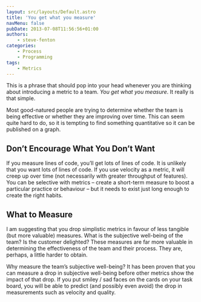 ```yaml
---
layout: src/layouts/Default.astro
title: 'You get what you measure'
navMenu: false
pubDate: 2013-07-08T11:56:56+01:00
authors:
    - steve-fenton
categories:
    - Process
    - Programming
tags:
    - Metrics
---
```


This is a phrase that should pop into your head whenever you are thinking about introducing a metric to a team. *You get what you measure*. It really is that simple.

Most good-natured people are trying to determine whether the team is being effective or whether they are improving over time. This can seem quite hard to do, so it is tempting to find something quantitative so it can be published on a graph.

## Don’t Encourage What You Don’t Want

If you measure lines of code, you’ll get lots of lines of code. It is unlikely that you want lots of lines of code. If you use velocity as a metric, it will creep up over time (not necessarily with greater throughput of features). You can be selective with metrics – create a short-term measure to boost a particular practice or behaviour – but it needs to exist just long enough to create the right habits.

## What to Measure

I am suggesting that you drop simplistic metrics in favour of less tangible (but more valuable) measures. What is the subjective well-being of the team? Is the customer delighted? These measures are far more valuable in determining the effectiveness of the team and their process. They are, perhaps, a little harder to obtain.

Why measure the team’s subjective well-being? It has been proven that you can measure a drop in subjective well-being before other metrics show the impact of that drop. If you put smiley / sad faces on the cards on your task board, you will be able to predict (and possibly even avoid) the drop in measurements such as velocity and quality.